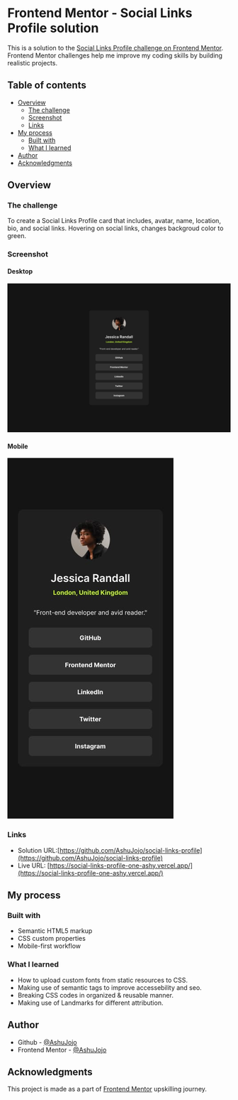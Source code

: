 # Frontend Mentor - Social Links Profile solution

This is a solution to the [Social Links Profile challenge on Frontend Mentor](https://www.frontendmentor.io/challenges/social-links-profile-UG32l9m6dQ). Frontend Mentor challenges help me improve my coding skills by building realistic projects. 

## Table of contents

- [Overview](#overview)
  - [The challenge](#the-challenge)
  - [Screenshot](#screenshot)
  - [Links](#links)
- [My process](#my-process)
  - [Built with](#built-with)
  - [What I learned](#what-i-learned)
- [Author](#author)
- [Acknowledgments](#acknowledgments)


## Overview

### The challenge

To create a Social Links Profile card that includes, avatar, name, location, bio, and social links. Hovering on social links, changes backgroud color to green.

### Screenshot

#### Desktop
![Desktop Screenshot](./design/destkop-design.jpg)


#### Mobile
![Mobile Screenshot](./design/mobile-design.jpg)


### Links

- Solution URL:[https://github.com/AshuJojo/social-links-profile](https://github.com/AshuJojo/social-links-profile)
- Live URL: [https://social-links-profile-one-ashy.vercel.app/](https://social-links-profile-one-ashy.vercel.app/)

## My process

### Built with

- Semantic HTML5 markup
- CSS custom properties
- Mobile-first workflow

### What I learned

- How to upload custom fonts from static resources to CSS.
- Making use of semantic tags to improve accessebility and seo.
- Breaking CSS codes in organized & reusable manner.
- Making use of Landmarks for different attribution.

## Author

- Github - [@AshuJojo](https://www.github.com/AshuJojo)
- Frontend Mentor - [@AshuJojo](https://www.frontendmentor.io/profile/AshuJojo)

## Acknowledgments

This project is made as a part of [Frontend Mentor](https://www.frontendmentor.io/) upskilling journey. 
